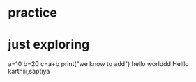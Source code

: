 # practice
# just exploring
a=10
b=20
c=a+b
print("we know to add")
hello worlddd
Helllo karthiii,saptiya